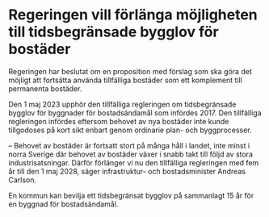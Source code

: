 # Regeringen vill förlänga möjligheten till tidsbegränsade bygglov för bostäder

Regeringen har beslutat om en proposition med förslag som ska göra det möjligt att fortsätta använda tillfälliga bostäder som ett komplement till permanenta bostäder.

Den 1 maj 2023 upphör den tillfälliga regleringen om tidsbegränsade bygglov för byggnader för bostadsändamål som infördes 2017. Den tillfälliga regleringen infördes eftersom behovet av nya bostäder inte kunde tillgodoses på kort sikt enbart genom ordinarie plan- och byggprocesser.

– Behovet av bostäder är fortsatt stort på många håll i landet, inte minst i norra Sverige där behovet av bostäder växer i snabb takt till följd av stora industrisatsningar. Därför förlänger vi nu den tillfälliga regleringen med fem år till den 1 maj 2028, säger infrastruktur- och bostadsminister Andreas Carlson.

En kommun kan bevilja ett tidsbegränsat bygglov på sammanlagt 15 år för en byggnad för bostadsändamål.
